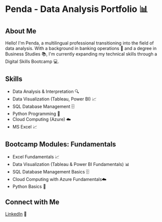 # Penda - Data Analysis Portfolio 📊

## About Me

Hello! I'm Penda, a multilingual professional transitioning into the field of data analysis. With a background in banking operations 🏦 and a degree in Business Studies 📚, I'm currently expanding my technical skills through a Digital Skills Bootcamp 💻.

## Skills

*   Data Analysis & Interpretation 🔍
*   Data Visualization (Tableau, Power BI) 📈
*   SQL Database Management 🗄️
*   Python Programming 🐍
*   Cloud Computing (Azure) ☁️
*   MS Excel 📈

## Bootcamp Modules: Fundamentals

*   Excel Fundamentals 📈
*   Data Visualization (Tableau & Power BI Fundamentals) 📊
*   SQL Database Management Basics 🗄️
*   Cloud Computing with Azure Fundamentals☁️
*   Python Basics 🐍



## Connect with Me

[LinkedIn]() 💼
